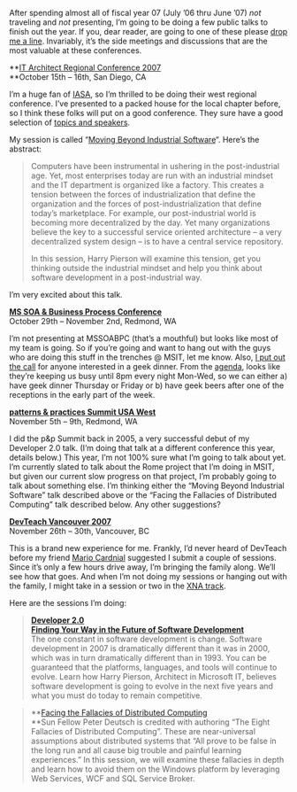 After spending almost all of fiscal year 07 (July ’06 thru June ’07)
*not* traveling and *not* presenting, I’m going to be doing a few public
talks to finish out the year. If you, dear reader, are going to one of
these please [drop me a line](mailto:harry.pierson@microsoft.com).
Invariably, it’s the side meetings and discussions that are the most
valuable at these conferences.

**[IT Architect Regional Conference
2007](http://www.iasahome.org/web/socal/itarc2007)\
**October 15th – 16th, San Diego, CA

I’m a huge fan of [IASA](http://www.iasahome.org), so I’m thrilled to be
doing their west regional conference. I’ve presented to a packed house
for the local chapter before, so I think these folks will put on a good
conference. They sure have a good selection of [topics and
speakers](http://www.iasahome.org/web/itarc/socal/topics).

My session is called “[Moving Beyond Industrial
Software](http://www.iasahome.org/web/itarc/socal/topics#HarryPierson)“.
Here’s the abstract:

> Computers have been instrumental in ushering in the post-industrial
> age. Yet, most enterprises today are run with an industrial mindset
> and the IT department is organized like a factory. This creates a
> tension between the forces of industrialization that define the
> organization and the forces of post-industrialization that define
> today’s marketplace. For example, our post-industrial world is
> becoming more decentralized by the day. Yet many organizations believe
> the key to a successful service oriented architecture – a very
> decentralized system design – is to have a central service repository.
>
> In this session, Harry Pierson will examine this tension, get you
> thinking outside the industrial mindset and help you think about
> software development in a post-industrial way.

I’m very excited about this talk.

[**MS SOA & Business Process
Conference**](http://www.mssoaandbpconference.com/)\
October 29th – November 2nd, Redmond, WA

I’m not presenting at MSSOABPC (that’s a mouthful) but looks like most
of my team is going. So if you’re going and want to hang out with the
guys who are doing this stuff in the trenches @ MSIT, let me know. Also,
[I put out the call](http://devhawk.net/2007/08/03/morning-coffee/)
for anyone interested in a geek dinner. From the
[agenda](http://www.mssoaandbpconference.com/agenda.htm), looks like
they’re keeping us busy until 8pm every night Mon-Wed, so we can either
a) have geek dinner Thursday or Friday or b) have geek beers after one
of the receptions in the early part of the week.

[**patterns & practices Summit USA
West**](http://www.pnpsummit.com/west2007.aspx)\
November 5th – 9th, Redmond, WA

I did the p&p Summit back in 2005, a very successful debut of my
Developer 2.0 talk. (I’m doing that talk at a different conference this
year, details below.) This year, I’m not 100% sure what I’m going to
talk about yet. I’m currently slated to talk about the Rome project that
I’m doing in MSIT, but given our current slow progress on that project,
I’m probably going to talk about something else. I’m thinking either the
“Moving Beyond Industrial Software” talk described above or the “Facing
the Fallacies of Distributed Computing” talk described below. Any other
suggestions?

[**DevTeach Vancouver 2007**](http://devteach.com/)\
November 26th – 30th, Vancouver, BC

This is a brand new experience for me. Frankly, I’d never heard of
DevTeach before my friend [Mario
Cardnial](http://www.mariocardinal.com/blog/) suggested I submit a
couple of sessions. Since it’s only a few hours drive away, I’m bringing
the family along. We’ll see how that goes. And when I’m not doing my
sessions or hanging out with the family, I might take in a session or
two in the [XNA track](http://devteach.com/Session.aspx#79).

Here are the sessions I’m doing:

> [**Developer 2.0\
> Finding Your Way in the Future of Software
> Development**](http://devteach.com/wconnect/wc.dll?FournierTransformation~1,5,1,1017)\
> The one constant in software development is change. Software
> development in 2007 is dramatically different than it was in 2000,
> which was in turn dramatically different than in 1993. You can be
> guaranteed that the platforms, languages, and tools will continue to
> evolve. Learn how Harry Pierson, Architect in Microsoft IT, believes
> software development is going to evolve in the next five years and
> what you must do today to remain competitive.

> **[Facing the Fallacies of Distributed
> Computing](http://devteach.com/wconnect/wc.dll?FournierTransformation~1,5,1,1019)\
> **Sun Fellow Peter Deutsch is credited with authoring “The Eight
> Fallacies of Distributed Computing”. These are near-universal
> assumptions about distributed systems that “All prove to be false in
> the long run and all cause big trouble and painful learning
> experiences.” In this session, we will examine these fallacies in
> depth and learn how to avoid them on the Windows platform by
> leveraging Web Services, WCF and SQL Service Broker.
